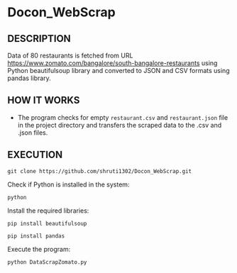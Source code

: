 # Docon_WebScrap

## DESCRIPTION

Data of 80 restaurants is fetched from URL https://www.zomato.com/bangalore/south-bangalore-restaurants using Python beautifulsoup library and converted to JSON and CSV formats using pandas library.

## HOW IT WORKS

- The program checks for empty `restaurant.csv` and `restaurant.json` file in the project directory and transfers the scraped data to the .csv and .json files.

## EXECUTION

`git clone https://github.com/shruti1302/Docon_WebScrap.git`

Check if Python is installed in the system:

`python`

Install the required libraries:

`pip install beautifulsoup`

`pip install pandas`

Execute the program:

`python DataScrapZomato.py`


